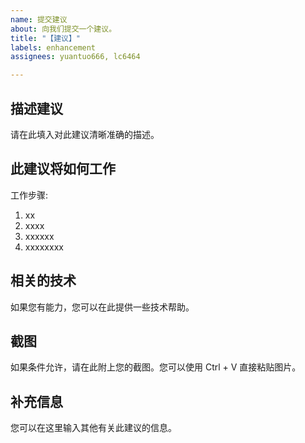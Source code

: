 ```yaml
---
name: 提交建议
about: 向我们提交一个建议。
title: "【建议】"
labels: enhancement
assignees: yuantuo666, lc6464

---
```


<!-- 如果您想向我们提供一些建议，您可以使用此模板。如果您有能力，希望您可以向我们提交拉取请求！ -->

## 描述建议
请在此填入对此建议清晰准确的描述。

## 此建议将如何工作
工作步骤:
1. xx
2. xxxx
3. xxxxxx
4. xxxxxxxx

## 相关的技术
如果您有能力，您可以在此提供一些技术帮助。

## 截图
如果条件允许，请在此附上您的截图。您可以使用 Ctrl + V 直接粘贴图片。

## 补充信息
您可以在这里输入其他有关此建议的信息。

<!-- 如果您有能力，希望您可以向我们提交拉取请求！ -->